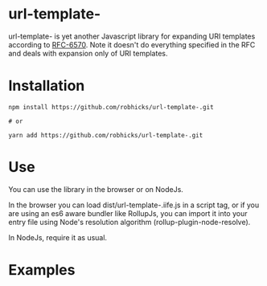 url-template-
=============

url-template- is yet another Javascript library for expanding URI templates according to [RFC-6570](http://tools.ietf.org/html/rfc6570).
Note it doesn't do everything specified in the RFC and deals with expansion only of URI templates.

# Installation

```shell
npm install https://github.com/robhicks/url-template-.git

# or

yarn add https://github.com/robhicks/url-template-.git

```

# Use

You can use the library in the browser or on NodeJs.

In the browser you can load dist/url-template-.iife.js in
a script tag, or if you are using an es6 aware bundler like RollupJs, you can import it into your
entry file using Node's resolution algorithm (rollup-plugin-node-resolve).

In NodeJs, require it as usual.

# Examples
